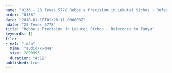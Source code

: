 ```yaml
---
name: "0136 - 23 Teves 5778 Rebbe's Precision in Lekutei Sichos - Reference to Tanya"
order: "0136"
date: "2018-01-10T01:28:11.000000Z"
hdate: "23 Teves 5778"
title: "Rebbe's Precision in Lekutei Sichos - Reference to Tanya"
keywords: []
file:
- ext: ".m4a"
  mime: "audio/x-m4a"
  size: 2090995
  duration: "4:19"
published: true
---
```


